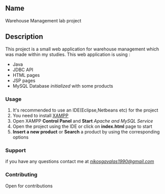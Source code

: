 ## Name  
Warehouse Management lab project
## Description
This project is a small web application for warehouse management which was made within my studies.
This web application is using :
* Java
* JDBC API
* HTML pages
* JSP pages
* MySQL Database *initialized* with some products

### Usage
1. It's recommended to use an IDE(Eclipse,Netbeans etc) for the project
2. You need to install [XAMPP](https://www.apachefriends.org/download.html)
3. Open XAMPP **Control Panel** and **Start** *Apache and MySQL Service*
4. Open the project using the IDE or click on **index.html** page to start
5. **Insert a new product** or **Search** a product by using the corresponding options 

### Support 
if you have any questions contact me at *nikosgavalas1990@gmail.com*

### Contributing

Open for contributions

